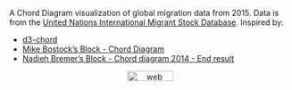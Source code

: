 A Chord Diagram visualization of global migration data from 2015. Data is from the [United Nations International Migrant Stock Database](https://github.com/curran/data/tree/gh-pages/un/migration). Inspired by:

 * [d3-chord](https://github.com/d3/d3-chord)
 * [Mike Bostock’s Block - Chord Diagram](http://bl.ocks.org/mbostock/4062006)
 * [Nadieh Bremer’s Block - Chord diagram 2014 - End result](http://bl.ocks.org/nbremer/7d0a91497fc64f30d1ab)

<!-- Start of SimpleHitCounter Code -->
<div align="center"><a href="http://www.simplehitcounter.com" target="_blank"><img src="http://simplehitcounter.com/hit.php?uid=2134553&f=16777215&b=0" border="0" height="18" width="83" alt="web counter"></a></div>
<!-- End of SimpleHitCounter Code -->
